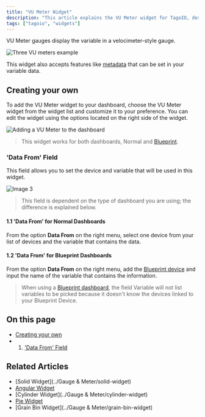 ```yaml
---
title: "VU Meter Widget"
description: "This article explains the VU Meter widget for TagoIO, describing what it displays and how to add and customize it on a dashboard. It also notes that the widget supports metadata in variable data."
tags: ["tagoio", "widgets"]
---
```

VU Meter gauges display the variable in a velocimeter-style gauge.

![Three VU meters example](/docs_imagem/tagoio/vu-meter-widget-2.gif)

This widget also accepts features like [metadata](../../data-management/metadata) that can be set in your variable data.

## Creating your own

To add the VU Meter widget to your dashboard, choose the VU Meter widget from the widget list and customize it to your preference. You can edit the widget using the options located on the right side of the widget.

![Adding a VU Meter to the dashboard](/docs_imagem/tagoio/vu-meter-widget-2.gif)

> This widget works for both dashboards, Normal and [Blueprint](../../dashboards/blueprint-dashboard).

### 'Data From' Field

This field allows you to set the device and variable that will be used in this widget.

![Image 3](/docs_imagem/tagoio/Captura-20de-20tela-20de-202021-06-08-2017-32-40-kPk.png)

> This field is dependent on the type of dashboard you are using; the difference is explained below.

#### 1.1 'Data From' for Normal Dashboards

From the option **Data From** on the right menu, select one device from your list of devices and the variable that contains the data.

#### 1.2 'Data From' for Blueprint Dashboards

From the option **Data From** on the right menu, add the [Blueprint device](../../devices/blueprint-devices-entities) and input the name of the variable that contains the information.

> When using a [Blueprint dashboard](../../dashboards/blueprint-dashboard), the field Variable will not list variables to be picked because it doesn't know the devices linked to your Blueprint Device.

## On this page

- [Creating your own](#creating-your-own)
- 1. ['Data From' Field](../../data-management/data-records)

## Related Articles

- [Solid Widget](../Gauge & Meter/solid-widget)
- [Angular Widget](../Displays/angular-widget)
- [Cylinder Widget](../Gauge & Meter/cylinder-widget)
- [Pie Widget](../Charts/pie-widget)
- [Grain Bin Widget](../Gauge & Meter/grain-bin-widget)